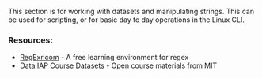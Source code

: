 This section is for working with datasets and manipulating strings. This can be
used for scripting, or for basic day to day operations in the Linux CLI.

### Resources:

- [RegExr.com](https://regexr.com) - A free learning environment for regex
- [Data IAP Course Datasets](https://github.com/dataiap/dataiap/tree/master/datasets) - Open course materials from MIT

